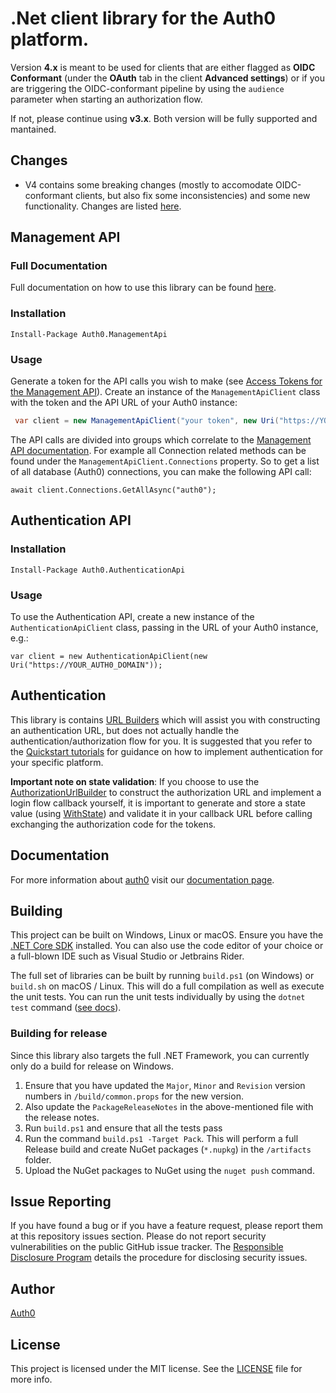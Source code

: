 # .Net client library for the Auth0 platform.

Version **4.x** is meant to be used for clients that are either flagged as **OIDC Conformant** (under the **OAuth** tab in the client **Advanced settings**) or if you are triggering the OIDC-conformant pipeline by using the `audience` parameter when starting an authorization flow. 

If not, please continue using **v3.x**. Both version will be fully supported and mantained.

## Changes

* V4 contains some breaking changes (mostly to accomodate OIDC-conformant clients, 
but also fix some inconsistencies) and some new functionality. Changes are listed [here](v4-changes.md).

## Management API

### Full Documentation

Full documentation on how to use this library can be found [here](http://auth0.github.io/auth0.net).

### Installation

```
Install-Package Auth0.ManagementApi
```

### Usage

Generate a token for the API calls you wish to make (see [Access Tokens for the Management API](https://auth0.com/docs/api/management/v2/tokens)). Create an instance of the `ManagementApiClient` class with the token and the API URL of your Auth0 instance:

~~~csharp
 var client = new ManagementApiClient("your token", new Uri("https://YOUR_AUTH0_DOMAIN/api/v2"));
~~~

The API calls are divided into groups which correlate to the [Management API documentation](https://auth0.com/docs/api/v2). For example all Connection related methods can be found under the `ManagementApiClient.Connections` property. So to get a list of all database (Auth0) connections, you can make the following API call:

```
await client.Connections.GetAllAsync("auth0");
```

## Authentication API

### Installation

```
Install-Package Auth0.AuthenticationApi
```

### Usage

To use the Authentication API, create a new instance of the `AuthenticationApiClient` class, passing in the URL of your Auth0 instance, e.g.:

```
var client = new AuthenticationApiClient(new Uri("https://YOUR_AUTH0_DOMAIN"));
```

## Authentication

This library is contains [URL Builders](http://auth0.github.io/auth0.net/#using-url-builders) which will assist you with constructing an authentication URL, but does not actually handle the authentication/authorization flow for you. It is suggested that you refer to the [Quickstart tutorials](https://auth0.com/docs/quickstarts) for guidance on how to implement authentication for your specific platform.

**Important note on state validation**: If you choose to use the [AuthorizationUrlBuilder](http://auth0.github.io/auth0.net/api/Auth0.AuthenticationApi.Builders.AuthorizationUrlBuilder.html) to construct the authorization URL and implement a login flow callback yourself, it is important to generate and store a state value (using [WithState](http://auth0.github.io/auth0.net/api/Auth0.AuthenticationApi.Builders.AuthorizationUrlBuilder.html#Auth0_AuthenticationApi_Builders_AuthorizationUrlBuilder_WithState_System_String_)) and validate it in your callback URL before calling exchanging the authorization code for the tokens.

## Documentation

For more information about [auth0](http://auth0.com) visit our [documentation page](http://docs.auth0.com/).

## Building

This project can be built on Windows, Linux or macOS. Ensure you have the [.NET Core SDK](https://www.microsoft.com/net/download) installed. You can also use the code editor of your choice or a full-blown IDE such as Visual Studio or Jetbrains Rider.

The full set of libraries can be built by running `build.ps1` (on Windows) or `build.sh` on macOS / Linux. This will do a full compilation as well as execute the unit tests. You can run the unit tests individually by using the `dotnet test` command ([see docs](https://docs.microsoft.com/en-us/dotnet/core/tools/dotnet-test)).

### Building for release

Since this library also targets the full .NET Framework, you can currently only do a build for release on Windows.

1. Ensure that you have updated the `Major`, `Minor` and `Revision` version numbers in `/build/common.props` for the new version.
1. Also update the `PackageReleaseNotes` in the above-mentioned file with the release notes.
1. Run `build.ps1` and ensure that all the tests pass
1. Run the command `build.ps1 -Target Pack`. This will perform a full Release build and create NuGet packages (`*.nupkg`) in the `/artifacts` folder.
1. Upload the NuGet packages to NuGet using the `nuget push` command.

## Issue Reporting

If you have found a bug or if you have a feature request, please report them at this repository issues section. Please do not report security vulnerabilities on the public GitHub issue tracker. The [Responsible Disclosure Program](https://auth0.com/whitehat) details the procedure for disclosing security issues.

## Author

[Auth0](auth0.com)

## License

This project is licensed under the MIT license. See the [LICENSE](LICENSE.txt) file for more info.
